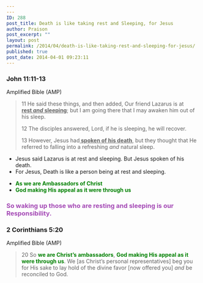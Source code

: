 ```yaml
---
---
ID: 288
post_title: Death is like taking rest and Sleeping, for Jesus
author: Praison
post_excerpt: ""
layout: post
permalink: /2014/04/death-is-like-taking-rest-and-sleeping-for-jesus/
published: true
post_date: 2014-04-01 09:23:11
---
```

<h3>John 11:11-13</h3>
Amplified Bible (AMP)
<blockquote>11 He said these things, and then added, Our friend Lazarus is at <span style="text-decoration: underline;"><strong>rest <i>and</i> sleeping</strong></span>; but I am going there that I may awaken him out of his sleep.

12 The disciples answered, Lord, if he is sleeping, he will recover.

13 However, Jesus had<span style="text-decoration: underline;"><strong> spoken of his death</strong></span>, but they thought that He referred to falling into a refreshing <i>and</i> natural sleep.</blockquote>
<ul>
	<li>Jesus said Lazarus is at rest and sleeping. But Jesus spoken of his death.</li>
	<li>For Jesus, Death is like a person being at rest and sleeping.</li>
</ul>
<ul>
	<li><strong><span style="color: #008000;">As we are Ambassadors of Christ</span></strong></li>
	<li><strong><span style="color: #008000;">God making His appeal as it were through us</span></strong></li>
</ul>
<h3><strong><span style="color: #a44ab5;">So waking up those who are resting and sleeping is our Responsibility. </span></strong></h3>
<div>
<h3>2 Corinthians 5:20</h3>
Amplified Bible (AMP)

</div>
<div>
<blockquote>20 So <span style="color: #008000;"><strong>we are Christ’s ambassadors</strong></span>, <strong><span style="color: #008000;">God making His appeal as it were through us</span></strong>. We [as Christ’s personal representatives] beg you for His sake to lay hold of the divine favor [now offered you] <i>and</i> be reconciled to God.</blockquote>
</div>